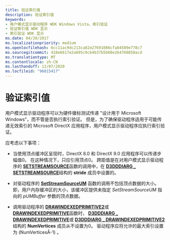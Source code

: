 ```yaml
---
title: 验证索引值
description: 验证索引值
keywords:
- 用户模式显示驱动程序 WDK Windows Vista，索引验证
- 验证索引值 WDK 显示
- 索引验证 WDK 显示
ms.date: 04/20/2017
ms.localizationpriority: medium
ms.openlocfilehash: 6cc11ac9dc213ca82e27691086cfa84589e778c7
ms.sourcegitcommit: 418e6617e2a695c9cb4b37b5b60e264760858acd
ms.translationtype: MT
ms.contentlocale: zh-CN
ms.lasthandoff: 12/07/2020
ms.locfileid: "96815417"
---
```

# <a name="validating-index-values"></a>验证索引值


用户模式显示驱动程序可以为硬件徽标测试传递 "设计用于 Microsoft Windows"，而不管是否执行索引验证。 但是，为了确保驱动程序适用于可能传递无效索引的 Microsoft DirectX 应用程序，用户模式显示驱动程序应执行索引验证。

应考虑以下事项：

-   当使用顶点缓冲区呈现时，DirectX 8.0 和 DirectX 9.0 应用程序可以传递步幅值0。 在这种情况下，只应引用顶点0。 跨距值是在对用户模式显示驱动程序的 [**SETSTREAMSOURCE**](/windows-hardware/drivers/ddi/d3dumddi/nc-d3dumddi-pfnd3dddi_setstreamsource)函数的调用中，在 [**D3DDDIARG \_ SETSTREAMSOURCE**](/windows-hardware/drivers/ddi/d3dumddi/ns-d3dumddi-_d3dddiarg_setstreamsource)结构的 **stride** 成员中设置的。

-   对驱动程序的 [**SetStreamSourceUM**](/windows-hardware/drivers/ddi/d3dumddi/nc-d3dumddi-pfnd3dddi_setstreamsourceum) 函数的调用不包括顶点数据的大小。 即，用户内存缓冲区的大小，该缓冲区提供未指定 *SetStreamSourceUM* 指向的 *pUMBuffer* 参数的顶点数据。

-   调用驱动程序的 [**DRAWINDEXEDPRIMITIVE2**](/windows-hardware/drivers/ddi/d3dumddi/nc-d3dumddi-pfnd3dddi_drawindexedprimitive)或 [**DRAWINDEXEDPRIMITIVE**](/windows-hardware/drivers/ddi/d3dumddi/nc-d3dumddi-pfnd3dddi_drawindexedprimitive2)函数时， [**D3DDDIARG \_ DRAWINDEXEDPRIMITIVE**](/windows-hardware/drivers/ddi/d3dumddi/ns-d3dumddi-_d3dddiarg_drawindexedprimitive)或 [**D3DDDIARG \_ DRAWINDEXEDPRIMITIVE2**](/windows-hardware/drivers/ddi/d3dumddi/ns-d3dumddi-_d3dddiarg_drawindexedprimitive2)结构的 **NumVertices** 成员从不设置为0。 驱动程序应将允许的最大索引设置为 (NumVerticesÂ-1) 。

 

